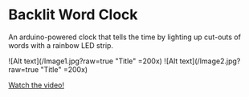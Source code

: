 # Backlit Word Clock
An arduino-powered clock that tells the time by lighting up cut-outs of words with a rainbow LED strip.

![Alt text](/Image1.jpg?raw=true "Title" =200x)
![Alt text](/Image2.jpg?raw=true "Title" =200x)

[Watch the video!](https://www.youtube.com/watch?v=HvfSM3tTWjE&feature=youtu.be)